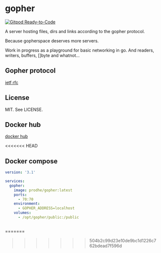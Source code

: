 # gopher


[![Gitpod Ready-to-Code](https://img.shields.io/badge/Gitpod-Ready--to--Code-blue?logo=gitpod)](https://gitpod.io/#https://github.com/prodhe/gopher) 

A server hosting files, dirs and links according to the gopher protocol.

Because gopherspace deserves more servers.

Work in progress as a playground for basic networking in go. And readers,
writers, buffers, []byte and whatnot...

## Gopher protocol

[ietf rfc](https://tools.ietf.org/html/rfc1436)

## License

MIT. See LICENSE.


## Docker hub

[docker hub](https://hub.docker.com/r/prodhe/gopher/)

<<<<<<< HEAD
## Docker compose

```yml
version: '3.1'

services:
  gopher:
    image: prodhe/gopher:latest
    ports:
      - 70:70
    environment:
      - GOPHER_ADDRESS=localhost
    volumes:
      - /opt/gopher/public:/public
      
```


=======
>>>>>>> 504b2c99d23e10de9bc1d1226c762bdead7f596d
